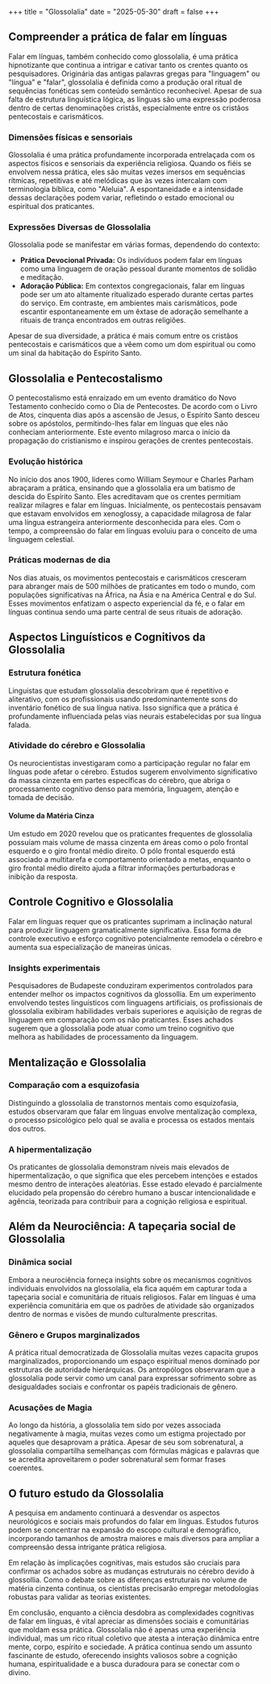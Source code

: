 +++
title = "Glossolalia"
date = "2025-05-30"
draft = false
+++

## Compreender a prática de falar em línguas

Falar em línguas, também conhecido como glossolalia, é uma prática hipnotizante que continua a intrigar e cativar tanto os crentes quanto os pesquisadores. Originária das antigas palavras gregas para "linguagem" ou "língua" e "falar", glossolalia é definida como a produção oral ritual de sequências fonéticas sem conteúdo semântico reconhecível. Apesar de sua falta de estrutura linguística lógica, as línguas são uma expressão poderosa dentro de certas denominações cristãs, especialmente entre os cristãos pentecostais e carismáticos.

### Dimensões físicas e sensoriais

Glossolalia é uma prática profundamente incorporada entrelaçada com os aspectos físicos e sensoriais da experiência religiosa. Quando os fiéis se envolvem nessa prática, eles são muitas vezes imersos em sequências rítmicas, repetitivas e até melódicas que às vezes intercalam com terminologia bíblica, como "Aleluia". A espontaneidade e a intensidade dessas declarações podem variar, refletindo o estado emocional ou espiritual dos praticantes.

### Expressões Diversas de Glossolalia

Glossolalia pode se manifestar em várias formas, dependendo do contexto:

- **Prática Devocional Privada:** Os indivíduos podem falar em línguas como uma linguagem de oração pessoal durante momentos de solidão e meditação.
- **Adoração Pública:** Em contextos congregacionais, falar em línguas pode ser um ato altamente ritualizado esperado durante certas partes do serviço. Em contraste, em ambientes mais carismáticos, pode escantir espontaneamente em um êxtase de adoração semelhante a rituais de trança encontrados em outras religiões.

Apesar de sua diversidade, a prática é mais comum entre os cristãos pentecostais e carismáticos que a vêem como um dom espiritual ou como um sinal da habitação do Espírito Santo.

## Glossolalia e Pentecostalismo

O pentecostalismo está enraizado em um evento dramático do Novo Testamento conhecido como o Dia de Pentecostes. De acordo com o Livro de Atos, cinquenta dias após a ascensão de Jesus, o Espírito Santo desceu sobre os apóstolos, permitindo-lhes falar em línguas que eles não conheciam anteriormente. Este evento milagroso marca o início da propagação do cristianismo e inspirou gerações de crentes pentecostais.

### Evolução histórica

No início dos anos 1900, líderes como William Seymour e Charles Parham abraçaram a prática, ensinando que a glossolalia era um batismo de descida do Espírito Santo. Eles acreditavam que os crentes permitiam realizar milagres e falar em línguas. Inicialmente, os pentecostais pensavam que estavam envolvidos em xenoglossy, a capacidade milagrosa de falar uma língua estrangeira anteriormente desconhecida para eles. Com o tempo, a compreensão do falar em línguas evoluiu para o conceito de uma linguagem celestial.

### Práticas modernas de dia

Nos dias atuais, os movimentos pentecostais e carismáticos cresceram para abranger mais de 500 milhões de praticantes em todo o mundo, com populações significativas na África, na Ásia e na América Central e do Sul. Esses movimentos enfatizam o aspecto experiencial da fé, e o falar em línguas continua sendo uma parte central de seus rituais de adoração.

## Aspectos Linguísticos e Cognitivos da Glossolalia

### Estrutura fonética

Linguistas que estudam glossolalia descobriram que é repetitivo e aliterativo, com os profissionais usando predominantemente sons do inventário fonético de sua língua nativa. Isso significa que a prática é profundamente influenciada pelas vias neurais estabelecidas por sua língua falada.

### Atividade do cérebro e Glossolalia

Os neurocientistas investigaram como a participação regular no falar em línguas pode afetar o cérebro. Estudos sugerem envolvimento significativo da massa cinzenta em partes específicas do cérebro, que abriga o processamento cognitivo denso para memória, linguagem, atenção e tomada de decisão.

#### Volume da Matéria Cinza

Um estudo em 2020 revelou que os praticantes frequentes de glossolalia possuíam mais volume de massa cinzenta em áreas como o polo frontal esquerdo e o giro frontal médio direito. O pólo frontal esquerdo está associado a multitarefa e comportamento orientado a metas, enquanto o giro frontal médio direito ajuda a filtrar informações perturbadoras e inibição da resposta.

## Controle Cognitivo e Glossolalia

Falar em línguas requer que os praticantes suprimam a inclinação natural para produzir linguagem gramaticalmente significativa. Essa forma de controle executivo e esforço cognitivo potencialmente remodela o cérebro e aumenta sua especialização de maneiras únicas.

### Insights experimentais

Pesquisadores de Budapeste conduziram experimentos controlados para entender melhor os impactos cognitivos da glossollia. Em um experimento envolvendo testes linguísticos com linguagens artificiais, os profissionais de glossolalia exibiram habilidades verbais superiores e aquisição de regras de linguagem em comparação com os não praticantes. Esses achados sugerem que a glossolalia pode atuar como um treino cognitivo que melhora as habilidades de processamento da linguagem.

## Mentalização e Glossolalia

### Comparação com a esquizofasia

Distinguindo a glossolalia de transtornos mentais como esquizofasia, estudos observaram que falar em línguas envolve mentalização complexa, o processo psicológico pelo qual se avalia e processa os estados mentais dos outros.

### A hipermentalização

Os praticantes de glossolalia demonstram níveis mais elevados de hipermentalização, o que significa que eles percebem intenções e estados mesmo dentro de interações aleatórias. Esse estado elevado é parcialmente elucidado pela propensão do cérebro humano a buscar intencionalidade e agência, teorizada para contribuir para a cognição religiosa e espiritual.

## Além da Neurociência: A tapeçaria social de Glossolalia

### Dinâmica social

Embora a neurociência forneça insights sobre os mecanismos cognitivos individuais envolvidos na glossolalia, ela fica aquém em capturar toda a tapeçaria social e comunitária de rituais religiosos. Falar em línguas é uma experiência comunitária em que os padrões de atividade são organizados dentro de normas e visões de mundo culturalmente prescritas.

### Gênero e Grupos marginalizados

A prática ritual democratizada de Glossolalia muitas vezes capacita grupos marginalizados, proporcionando um espaço espiritual menos dominado por estruturas de autoridade hierárquicas. Os antropólogos observaram que a glossolalia pode servir como um canal para expressar sofrimento sobre as desigualdades sociais e confrontar os papéis tradicionais de gênero.

### Acusações de Magia

Ao longo da história, a glossolalia tem sido por vezes associada negativamente à magia, muitas vezes como um estigma projectado por aqueles que desaprovam a prática. Apesar de seu som sobrenatural, a glossolalia compartilha semelhanças com fórmulas mágicas e palavras que se acredita aproveitarem o poder sobrenatural sem formar frases coerentes.

## O futuro estudo da Glossolalia

A pesquisa em andamento continuará a desvendar os aspectos neurológicos e sociais mais profundos do falar em línguas. Estudos futuros podem se concentrar na expansão do escopo cultural e demográfico, incorporando tamanhos de amostra maiores e mais diversos para ampliar a compreensão dessa intrigante prática religiosa.

Em relação às implicações cognitivas, mais estudos são cruciais para confirmar os achados sobre as mudanças estruturais no cérebro devido à glossollia. Como o debate sobre as diferenças estruturais no volume de matéria cinzenta continua, os cientistas precisarão empregar metodologias robustas para validar as teorias existentes.

Em conclusão, enquanto a ciência desdobra as complexidades cognitivas de falar em línguas, é vital apreciar as dimensões sociais e comunitárias que moldam essa prática. Glossolalia não é apenas uma experiência individual, mas um rico ritual coletivo que atesta a interação dinâmica entre mente, corpo, espírito e sociedade. A prática continua sendo um assunto fascinante de estudo, oferecendo insights valiosos sobre a cognição humana, espiritualidade e a busca duradoura para se conectar com o divino.